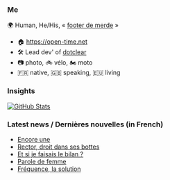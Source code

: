 ### Me

🌍 Human, He/His, « [footer de merde](https://open-time.net/post/2013/07/17/La-veritable-histoire-du-Footer-de-merde-) » 
* 🏠 https://open-time.net 
* 🛠️ Lead dev' of [dotclear](https://git.dotclear.org/dev/dotclear)
* 📷 photo, 🚲 vélo, 🏍️ moto 
* 🇫🇷 native, 🇬🇧 speaking, 🇪🇺 living

### Insights

[![GitHub Stats](https://github-readme-stats-sigma-five.vercel.app/api?username=franck-paul)](https://github.com/franck-paul)

### Latest news / Dernières nouvelles (in French)

<!-- BLOG-POST-LIST:START -->
- [Encore une](https://open-time.net/post/2024/12/28/Encore-une)
- [Rector, droit dans ses bottes](https://open-time.net/post/2024/12/27/Rector-droit-dans-ses-bottes)
- [Et si je faisais le bilan ?](https://open-time.net/post/2024/12/26/Et-si-je-faisais-le-bilan)
- [Parole de femme](https://open-time.net/post/2024/12/25/Parole-de-femme)
- [Fréquence, la solution](https://open-time.net/post/2024/12/24/Frequence-la-solution)
<!-- BLOG-POST-LIST:END -->
